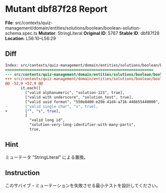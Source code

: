 # Mutant dbf87f28 Report

**File**: src/contexts/quiz-management/domain/entities/solutions/boolean/boolean-solution-schema.spec.ts
**Mutator**: StringLiteral
**Original ID**: 5767
**Stable ID**: dbf87f28
**Location**: L56:10–L56:29

## Diff

```diff
Index: src/contexts/quiz-management/domain/entities/solutions/boolean/boolean-solution-schema.spec.ts
===================================================================
--- src/contexts/quiz-management/domain/entities/solutions/boolean/boolean-solution-schema.spec.ts	original
+++ src/contexts/quiz-management/domain/entities/solutions/boolean/boolean-solution-schema.spec.ts	mutated #5767
@@ -52,9 +52,9 @@
       it.each([
         ["valid alphanumeric", "solution-123", true],
         ["valid with underscore", "solution_test", true],
         ["valid uuid format", "550e8400-e29b-41d4-a716-446655440000", true],
-        ["valid single char", "s", true],
+        ["", "s", true],
         [
           "valid long id",
           "solution-very-long-identifier-with-many-parts",
           true,
```

## Hint

ミューテータ "StringLiteral" による置換。

## Instruction

このサバイブ・ミューテーションを失敗させる最小テストを設計してください。

